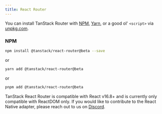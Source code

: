 ```yaml
---
title: React Router
---
```


You can install TanStack Router with [NPM](https://npmjs.com),
[Yarn](https://yarnpkg.com), or a good ol' `<script>` via
[unpkg.com](https://unpkg.com).

### NPM

```sh
npm install @tanstack/react-router@beta --save
```

or

```sh
yarn add @tanstack/react-router@beta
```

or

```sh
pnpm add @tanstack/react-router@beta
```

TanStack React Router is compatible with React v16.8+ and is currently only compatible with ReactDOM only. If you would like to contribute to the React Native adapter, please reach out to us on [Discord](https://tlinz.com/discord).

